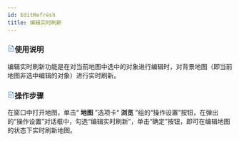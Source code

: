 ```yaml
---
id: EditRefresh
title: 编辑实时刷新
---
```

### ![](../../img/read.gif)使用说明

编辑实时刷新功能是在对当前地图中选中的对象进行编辑时，对背景地图（即当前地图非选中编辑的对象）进行实时刷新。

### ![](../../img/read.gif)操作步骤

在窗口中打开地图，单击“ **地图** ”选项卡“ **浏览**
”组的“操作设置”按钮，在弹出的“操作设置”对话框中，勾选“编辑实时刷新”，单击“确定”按钮，即可在编辑地图的状态下实时刷新地图。



